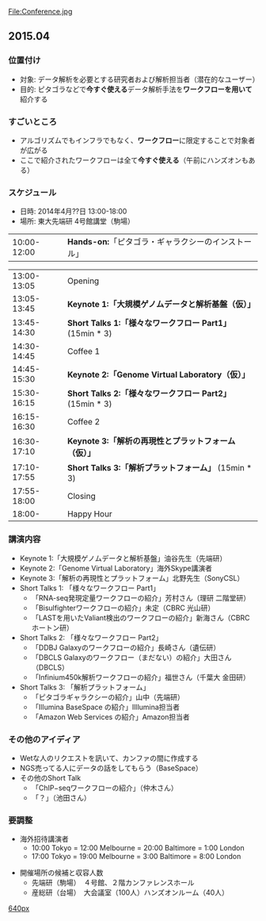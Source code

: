 
[<File:Conference.jpg>](/File:Conference.jpg "wikilink")

2015.04
-------

### 位置付け

-   対象: データ解析を必要とする研究者および解析担当者（潜在的なユーザー）
-   目的: ピタゴラなどで**今すぐ使える**データ解析手法を**ワークフローを用いて**紹介する

### すごいところ

-   アルゴリズムでもインフラでもなく、**ワークフロー**に限定することで対象者が広がる
-   ここで紹介されたワークフローは全て**今すぐ使える**（午前にハンズオンもある）

### スケジュール

-   日時: 2014年4月??日 13:00-18:00
-   場所: 東大先端研 4号館講堂（駒場）

|             |                                                           |
|-------------|-----------------------------------------------------------|
| 10:00-12:00 | **Hands-on:**「ピタゴラ・ギャラクシーのインストール」　　 |

|             |                                                             |
|-------------|-------------------------------------------------------------|
| 13:00-13:05 | Opening                                                     |
| 13:05-13:45 | **Keynote 1:「大規模ゲノムデータと解析基盤（仮）」**        |
| 13:45-14:30 | **Short Talks 1:「様々なワークフロー Part1」** (15min \* 3) |
| 14:30-14:45 | Coffee 1                                                    |
| 14:45-15:30 | **Keynote 2:「Genome Virtual Laboratory（仮）」**           |
| 15:30-16:15 | **Short Talks 2:「様々なワークフロー Part2」** (15min \* 3) |
| 16:15-16:30 | Coffee 2                                                    |
| 16:30-17:10 | **Keynote 3:「解析の再現性とプラットフォーム（仮）」**      |
| 17:10-17:55 | **Short Talks 3:「解析プラットフォーム」** (15min \* 3)     |
| 17:55-18:00 | Closing                                                     |
| 18:00-      | Happy Hour                                                  |

### 講演内容

-   Keynote 1:「大規模ゲノムデータと解析基盤」油谷先生（先端研）
-   Keynote 2:「Genome Virtual Laboratory」海外Skype講演者
-   Keynote 3:「解析の再現性とプラットフォーム」北野先生（SonyCSL）
-   Short Talks 1: 「様々なワークフロー Part1」
    -   「RNA-seq発現定量ワークフローの紹介」芳村さん（理研 二階堂研）
    -   「Bisulfighterワークフローの紹介」未定（CBRC 光山研）
    -   「LASTを用いたValiant検出のワークフローの紹介」新海さん（CBRC ホートン研）
-   Short Talks 2: 「様々なワークフロー Part2」
    -   「DDBJ Galaxyのワークフローの紹介」長崎さん（遺伝研）
    -   「DBCLS Galaxyのワークフロー（まだない）の紹介」大田さん（DBCLS）
    -   「Infinium450k解析ワークフローの紹介」福世さん（千葉大 金田研）
-   Short Talks 3: 「解析プラットフォーム」
    -   「ピタゴラギャラクシーの紹介」山中（先端研）
    -   「Illumina BaseSpace の紹介」Illlumina担当者
    -   「Amazon Web Services の紹介」Amazon担当者

### その他のアイディア

-   Wetな人のリクエストを訊いて、カンファの間に作成する
-   NGS売ってる人にデータの話をしてもらう（BaseSpace）
-   その他のShort Talk
    -   「ChIP−seqワークフローの紹介」（仲木さん）
    -   「？」（池田さん）

### 要調整

-   海外招待講演者
    -   10:00 Tokyo = 12:00 Melbourne = 20:00 Baltimore = 1:00 London
    -   17:00 Tokyo = 19:00 Melbourne = 3:00 Baltimore = 8:00 London

<!-- -->

-   開催場所の候補と収容人数
    -   先端研（駒場）　４号館、２階カンファレンスホール
    -   産総研（台場）　大会議室（100人）ハンズオンルーム（40人）

[640px](/File:Pitagora-galaxy-wars.png "wikilink")